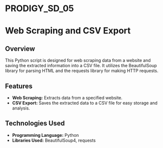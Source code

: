 # PRODIGY_SD_05

# Web Scraping and CSV Export

## Overview

This Python script is designed for web scraping data from a website and saving the extracted information into a CSV file. It utilizes the BeautifulSoup library for parsing HTML and the requests library for making HTTP requests.

## Features

- **Web Scraping:** Extracts data from a specified website.
- **CSV Export:** Saves the extracted data to a CSV file for easy storage and analysis.

## Technologies Used

- **Programming Language:** Python
- **Libraries Used:** BeautifulSoup4, requests
